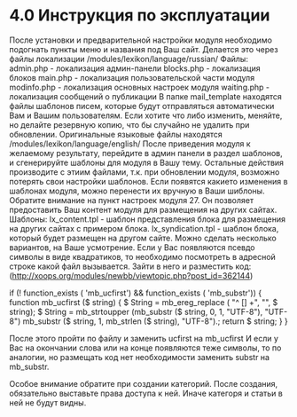 # 4.0 Инструкция по эксплуатации

После установки и предварительной настройки модуля необходимо подогнать пункты меню и названия под Ваш сайт.
Делается это через файлы локализации /modules/lexikon/language/russian/
Файлы:
admin.php - локализация админ-панели
blocks.php - локализация блоков
main.php - локализация пользовательской части модуля
modinfo.php - локализация основных настроек модуля
waiting.php - локализация сообщений о публикации
В папке mail_template находятся файлы шаблонов писем, которые будут отправляться автоматически Вам и Вашим пользователям.
Если хотите что либо изменить, меняйте, но делайте резервную копию, что бы случайно не удалить при обновлении.
Оригинальные языковые файлы находятся /modules/lexikon/language/english/
После приведения модуля к желаемому результату, перейдите в админ панели в раздел шаблонов, и сгенерируйте шаблоны для модуля в Вашу тему.
Остальные действия производите с этиим файлами, т.к. при обновлении модуля, возможно потерять свои настройки шаблонов. Если появятся какието изменения в шаблонах модуля, можно перенести их вручную в Ваши шиблоны.
Обратите внимание на пункт настроек модуля 27.
Он позволяет предоставить Ваш контент модуля для размещения на других сайтах.
Шаблоны:
lx_content.tpl - шаблон представления блока для размещения на других сайтах с примером блока.
lx_syndication.tpl - шаблон блока, который будет размещен на другом сайте.
Можно сделать несколько вариантов, на Ваше усмотрение.
Если у Вас появляются псевдо символы в виде квадратиков, то необходимо посмотреть в адресной строке какой  файл вызывается. Зайти в него и разместить код:
(http://xoops.org/modules/newbb/viewtopic.php?post_id=362144)

if (! function_exists ( 'mb_ucfirst') && function_exists ( 'mb_substr')) {
   function mb_ucfirst ($ string) {
   $ String = mb_ereg_replace ( "^ [] +", "", $ string);
   $ String = mb_strtoupper (mb_substr ($ string, 0, 1, "UTF-8"), "UTF-8") mb_substr ($ string, 1, mb_strlen ($ string), "UTF-8").;
   return $ string;
   }
}

После этого пройти по файлу и заменить ucfirst на mb_ucfirst
И если у Вас на окончании слова или на конце появляются теже символы, то по аналогии, но размещать код нет необходимости заменить  substr на mb_substr.

Особое внимание обратите при создании категорий. После создания, обязательно выставьте права доступа к ней. Иначе категоря и статьи в ней не будут видны. 
